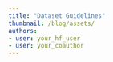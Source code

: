 ```yaml
---
title: "Dataset Guidelines" 
thumbnail: /blog/assets/
authors:
- user: your_hf_user
- user: your_coauthor
---
```

